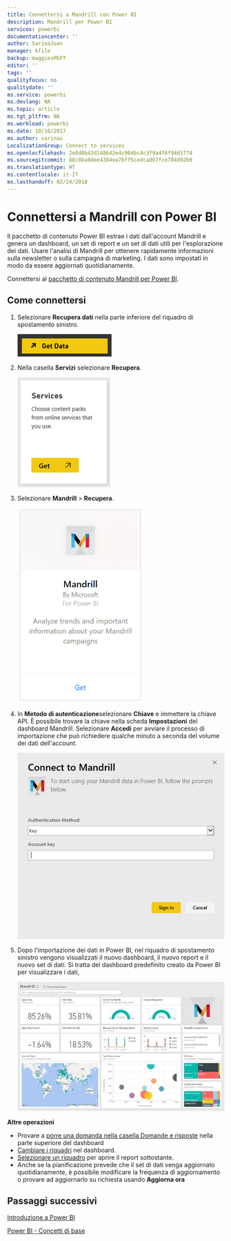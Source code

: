 ```yaml
---
title: Connettersi a Mandrill con Power BI
description: Mandrill per Power BI
services: powerbi
documentationcenter: ''
author: SarinaJoan
manager: kfile
backup: maggiesMSFT
editor: ''
tags: ''
qualityfocus: no
qualitydate: ''
ms.service: powerbi
ms.devlang: NA
ms.topic: article
ms.tgt_pltfrm: NA
ms.workload: powerbi
ms.date: 10/16/2017
ms.author: sarinas
LocalizationGroup: Connect to services
ms.openlocfilehash: 2e0d0b43d148642e4c96dbc4c3f9a4f6f94d1774
ms.sourcegitcommit: 88c8ba8dee4384ea7bff5cedcad67fce784d92b0
ms.translationtype: HT
ms.contentlocale: it-IT
ms.lasthandoff: 02/24/2018
---
```

# <a name="connect-to-mandrill-with-power-bi"></a>Connettersi a Mandrill con Power BI
Il pacchetto di contenuto Power BI estrae i dati dall'account Mandrill e genera un dashboard, un set di report e un set di dati utili per l'esplorazione dei dati. Usare l'analisi di Mandrill per ottenere rapidamente informazioni sulla newsletter o sulla campagna di marketing. I dati sono impostati in modo da essere aggiornati quotidianamente.

Connettersi al [pacchetto di contenuto Mandrill per Power BI](http://app.powerbi.com/getdata/services/mandrill).

## <a name="how-to-connect"></a>Come connettersi
1. Selezionare **Recupera dati** nella parte inferiore del riquadro di spostamento sinistro.
   
    ![](media/service-connect-to-mandrill/getdata.png)
2. Nella casella **Servizi** selezionare **Recupera**.
   
    ![](media/service-connect-to-mandrill/services.png)
3. Selezionare **Mandrill** > **Recupera**.
   
    ![](media/service-connect-to-mandrill/mandrill.png)
4. In **Metodo di autenticazione**selezionare **Chiave** e immettere la chiave API. È possibile trovare la chiave nella scheda **Impostazioni** del dashboard Mandrill. Selezionare **Accedi** per avviare il processo di importazione che può richiedere qualche minuto a seconda del volume dei dati dell'account.
   
    ![](media/service-connect-to-mandrill/auth.png)
5. Dopo l'importazione dei dati in Power BI, nel riquadro di spostamento sinistro vengono visualizzati il nuovo dashboard, il nuovo report e il nuovo set di dati. Si tratta del dashboard predefinito creato da Power BI per visualizzare i dati,
   
    ![](media/service-connect-to-mandrill/mandrill-dashboard1.jpg)

**Altre operazioni**

* Provare a [porre una domanda nella casella Domande e risposte](power-bi-q-and-a.md) nella parte superiore del dashboard
* [Cambiare i riquadri](service-dashboard-edit-tile.md) nel dashboard.
* [Selezionare un riquadro](service-dashboard-tiles.md) per aprire il report sottostante.
* Anche se la pianificazione prevede che il set di dati venga aggiornato quotidianamente, è possibile modificare la frequenza di aggiornamento o provare ad aggiornarlo su richiesta usando **Aggiorna ora**

## <a name="next-steps"></a>Passaggi successivi
[Introduzione a Power BI](service-get-started.md)

[Power BI - Concetti di base](service-basic-concepts.md)

